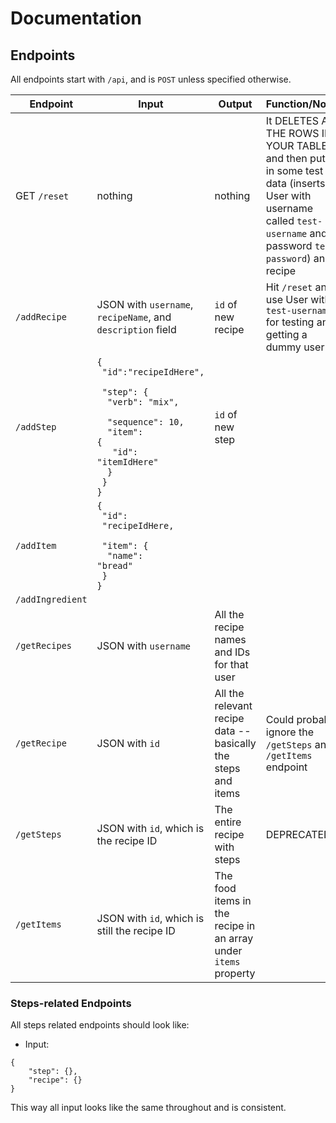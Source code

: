 # Documentation

## Endpoints

All endpoints start with `/api`, and is `POST` unless specified otherwise.

| Endpoint | Input | Output | Function/Notes |
| -------- | ----- | ------ | -------------- |
| GET `/reset` | nothing | nothing | It DELETES ALL THE ROWS IN YOUR TABLE and then puts in some test data (inserts a User with username called `test-username` and password `test-password`) and a recipe |
| `/addRecipe` | JSON with `username`, `recipeName`, and `description` field | `id` of new recipe | Hit `/reset` and use User with `test-username` for testing and getting a dummy user in |
| `/addStep` | <code>{</code><br /><code>&nbsp;"id":"recipeIdHere",</code><br /><code> &nbsp;"step": {</code><br /><code>&nbsp;&nbsp;"verb": "mix", </code><br /><code> &nbsp;&nbsp;"sequence": 10, </code><br /><code>&nbsp;&nbsp;"item": {</code><br /><code>&nbsp;&nbsp;&nbsp;"id": "itemIdHere"</code><br /><code>&nbsp;&nbsp;}</code><br /><code>&nbsp;}</code><br /><code>}</code> | `id` of new step |
| `/addItem` | <code>{</code><br /><code>&nbsp;"id": &nbsp;"recipeIdHere, </code><br /><code> &nbsp;"item": {</code><br /><code>&nbsp;&nbsp;"name": "bread"</code><br /><code>&nbsp;}</code><br /><code>}</code>
| `/addIngredient` | 
| `/getRecipes` | JSON with `username` | All the recipe names and IDs for that user |
| `/getRecipe` | JSON with `id` | All the relevant recipe data -- basically the steps and items | Could probably ignore the `/getSteps` and `/getItems` endpoint |
| `/getSteps` | JSON with `id`, which is the recipe ID | The entire recipe with steps | DEPRECATED
| `/getItems` | JSON with `id`, which is still the recipe ID | The food items in the recipe in an array under `items` property |

### Steps-related Endpoints

All steps related endpoints should look like:

* Input:

```
{
    "step": {},
    "recipe": {}
}
```

This way all input looks like the same throughout and is consistent.
